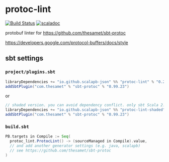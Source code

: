 # protoc-lint

[![Build Status](https://travis-ci.org/scalapb-json/protoc-lint.svg?branch=master)](https://travis-ci.org/scalapb-json/protoc-lint)
[![scaladoc](https://javadoc-badge.appspot.com/io.github.scalapb-json/protoc-lint_2.12.svg?label=scaladoc)](https://javadoc-badge.appspot.com/io.github.scalapb-json/protoc-lint_2.12/protoc_lint/index.html?javadocio=true)

protobuf linter for <https://github.com/thesamet/sbt-protoc>


<https://developers.google.com/protocol-buffers/docs/style>


## sbt settings

### `project/plugins.sbt`

```scala
libraryDependencies += "io.github.scalapb-json" %% "protoc-lint" % "0.2.4"
addSbtPlugin("com.thesamet" % "sbt-protoc" % "0.99.23")
```

or

```scala
// shaded version. you can avoid dependency conflict. only sbt Scala 2.12, sbt 1.x
libraryDependencies += "io.github.scalapb-json" %% "protoc-lint-shaded" % "0.2.4"
addSbtPlugin("com.thesamet" % "sbt-protoc" % "0.99.23")
```


### `build.sbt`

```scala
PB.targets in Compile := Seq(
  protoc_lint.ProtocLint() -> (sourceManaged in Compile).value,
  // and add another generator settings (e.g. java, scalapb)
  // see https://github.com/thesamet/sbt-protoc
)
```
